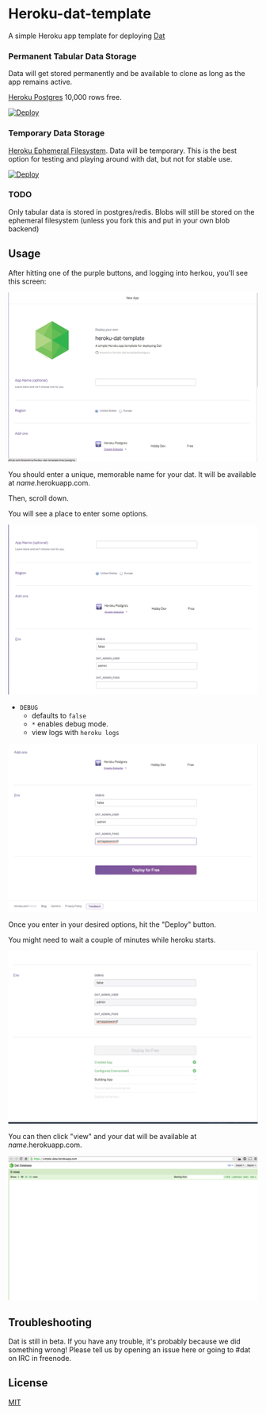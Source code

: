 Heroku-dat-template
===================

A simple Heroku app template for deploying [Dat](http://github.com/maxogden/dat)

### Permanent Tabular Data Storage
Data will get stored permanently and be available to clone as long as the app remains active.

[Heroku Postgres](https://addons.heroku.com/heroku-postgresql)
10,000 rows free.

[![Deploy](https://www.herokucdn.com/deploy/button.png)](https://heroku.com/deploy?template=https://github.com/bmpvieira/heroku-dat-template/tree/postgres)

### Temporary Data Storage

[Heroku Ephemeral Filesystem](https://devcenter.heroku.com/articles/dynos#ephemeral-filesystem). Data will be temporary. This is the best option for testing and playing around with dat, but not for stable use.

[![Deploy](https://www.herokucdn.com/deploy/button.png)](https://heroku.com/deploy?template=https://github.com/bmpvieira/heroku-dat-template.git)

### TODO
Only tabular data is stored in postgres/redis. Blobs will still be stored on the ephemeral filesystem (unless you fork this and put in your own blob backend)


Usage
-----
After hitting one of the purple buttons, and logging into herkou, you'll see this screen:

![landing](screens/landing.png)

You should enter a unique, memorable name for your dat. It will be available at *name*.herokuapp.com.

Then, scroll down.

You will see a place to enter some options.

![environment](screens/options.png)
* `DEBUG`
  - defaults to `false`
  - `*` enables debug mode.
  - view logs with ```heroku logs```

![environment](screens/password-enter.png)

Once you enter in your desired options, hit the "Deploy" button.

You might need to wait a couple of minutes while heroku starts.

![deployment](screens/deployment.png)

You can then click "view" and your dat will be available at *name*.herokuapp.com.

![empty-dat](screens/empty-dat.png)

Troubleshooting
---------------

Dat is still in beta. If you have any trouble, it's probably because we did something wrong! Please tell us by opening an issue here or going to #dat on IRC in freenode.


<!-- https://devcenter.heroku.com/articles/heroku-button -->
<!-- http://expeditedssl.com/heroku-button-maker -->

License
-------
[MIT](https://raw.github.com/bmpvieira/heroku-dat/master/LICENSE)
